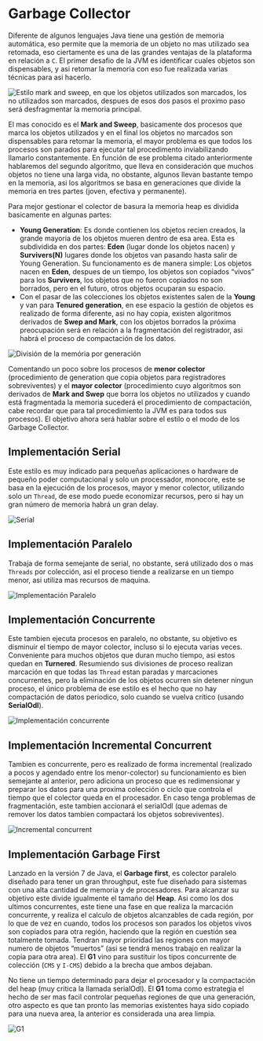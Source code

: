 # Garbage Collector


Diferente de algunos lenguajes Java tiene una gestión de memoria automática, eso permite que la memoria de un objeto no mas utilizado sea retomada, eso ciertamente es una de las grandes ventajas de la plataforma en relación a `C`. El primer desafio de la JVM es identificar cuales objetos son dispensables, y asi retomar la memoria con eso fue realizada varias técnicas para asi hacerlo.



![Estilo mark and sweep, en que los objetos utilizados son marcados, los no utilizados son marcados, despues de esos dos pasos el proximo paso será desfragmentar la memoria principal.](chapter_6_1.png)


El mas conocido es el **Mark and Sweep**, basicamente dos procesos que marca los objetos utilizados y en el final los objetos no marcados son dispensables para retomar la memoria, el mayor problema es que todos los procesos son parados para ejecutar tal procedimento inviabilizando llamarlo constantemente. En función de ese problema citado anteriormente hablaremos del segundo algoritmo, que lleva en consideración que muchos objetos no tiene una larga vida, no obstante, algunos llevan bastante tempo en la memoria, asi los algoritmos se basa en generaciones que divide la memoria en tres partes (joven, efectiva y permanente).

Para mejor gestionar el colector de basura la memoria heap es dividida basicamente en algunas partes:


* **Young Generation**: Es donde contienen los objetos recien creados, la grande mayoria de los objetos mueren dentro de esa area. Esta es subdividida en dos partes: **Eden** (lugar donde los objetos nacen) y **Survivers(N)** lugares donde los objetos van pasando hasta salir de Young Generation. Su funcionamento es de manera simple: Los objetos nacen en **Eden**, despues de un tiempo, los objetos son copiados “vivos” para los **Survivers**, los objetos que no fueron copiados no son borrados, pero en el futuro, otros objetos ocuparan su espacio. 
* Con el pasar de las colecciones los objetos existentes salen de la **Young** y van para **Tenured generation**, en ese espacio la gestión de objetos es realizado de forma diferente, asi no hay copia, existen algoritmos derivados de **Swep and Mark**, con los objetos borrados la próxima preocupación será en relación a la fragmentación del registrador, asi habrá el proceso de compactación de los datos.


![División de la memória por generación](chapter_6_2.png)
 
Comentando un poco sobre los procesos de **menor colector** (procedimiento de generation que copia objetos para registradores sobreviventes) y el **mayor colector** (procedimiento cuyo algoritmos son derivados de **Mark and Swep** que borra los objetos no utilizados y cuando está fragmentada la memoria sucederá el procedimiento de compactación, cabe recordar que para tal procedimiento la JVM es para todos sus procesos). El objetivo ahora será hablar sobre el estilo o el modo de los Garbage Collector.


## Implementación Serial


Este estilo es muy indicado para pequeñas aplicaciones o hardware de pequeño poder computacional y solo un processador, monocore, este se basa en la ejecución de los procesos, mayor y menor colector, utilizando solo un `Thread`, de ese modo puede economizar recursos, pero si hay un gran número de memoria habrá un gran delay. 

![Serial](chapter_6_3.png)


## Implementación Paralelo



Trabaja de forma semejante de serial, no obstante, será utilizado dos o mas `Threads` por colección, asi el proceso tiende a realizarse en un tiempo menor, asi utiliza mas recursos de maquina.

![Implementación Paralelo](chapter_6_4.png)


## Implementación Concurrente


Este tambien ejecuta procesos en paralelo, no obstante, su objetivo es disminuir el tiempo de mayor colector, incluso si lo ejecuta varias veces. Conveniente para muchos objetos que duran mucho tiempo, asi estos quedan en **Turnered**. Resumiendo sus divisiones de proceso realizan marcación en que todas las `Thread` estan paradas y marcaciones concurrentes, pero la eliminación de los objetos ocurren sin detener ningun proceso, el único problema de ese estilo es el hecho que no hay compactación de datos periodico, solo cuando se vuelva crítico (usando **SerialOdl**).


![Implementación concurrente](chapter_6_5.png)


## Implementación Incremental Concurrent


Tambien es concurrente, pero es realizado de forma incremental (realizado a pocos y agendado entre los menor-colector) su funcionamiento es bien semejante al anterior, pero adiciona un proceso que es redimensionar y preparar los datos para una proxima colección o ciclo que controla el tiempo que el colector queda en el procesador. En caso tenga problemas de fragmentación, este tambien accionará el serialOdl (que ademas de remover los datos tambien compactará los objetos sobreviventes).

![Incremental concurrent](chapter_6_6.png)


## Implementación Garbage First
	


Lanzado en la versión 7 de Java, el **Garbage first**, es colector paralelo diseñado para tener un gran throughput, este fue diseñado para sistemas con una alta cantidad de memoria y de procesadores. Para alcanzar su objetivo este divide igualmente el tamaño del **Heap**. Asi como los dos ultimos concurrentes, este tiene una fase en que realiza la marcación concurrente, y realiza el calculo de objetos alcanzables de cada región, por lo que de vez en cuando, todos los procesos son parados los objetos vivos son copiados para otra región, haciendo que la región en cuestión sea totalmente tomada. Tendran mayor prioridad las regiones con mayor numero de objetos “muertos” (asi se tendrá menos trabajo en realizar la copia para otra area). El **G1** vino para sustituir los tipos concurrente de colección (`CMS` y `I-CMS`) debido a la brecha que ambos dejaban.

No tiene un tiempo determinado para dejar el procesador y la compactación del heap (muy critica la llamada serialOdl). El **G1** toma como estrategia el hecho de ser mas facil controlar pequeñas regiones de que una generación, otro aspecto es que tan pronto las memorias existentes haya sido copiado para una nueva area, la anterior es considerada una area limpia.


![G1](chapter_6_7.png)